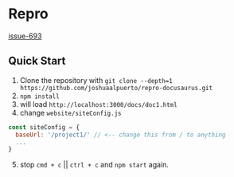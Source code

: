 # Repro
[issue-693](https://github.com/facebook/Docusaurus/issues/693)

## Quick Start

1. Clone the repository with `git clone --depth=1 https://github.com/joshuaalpuerto/repro-docusaurus.git`
2. `npm install`
3. will load `http://localhost:3000/docs/doc1.html`
4. change `website/siteConfig.js`

```js
const siteConfig = {
  baseUrl: '/project1/' // <-- change this from / to anything
  ...
}
```

5. stop `cmd + c` || `ctrl + c` and `npm start` again.